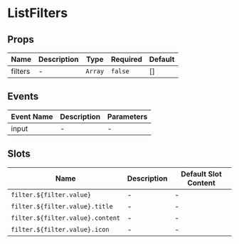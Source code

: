 # ListFilters

## Props

<!-- @vuese:ListFilters:props:start -->

|Name|Description|Type|Required|Default|
|---|---|---|---|---|
|filters|-|`Array`|`false`|[]|

<!-- @vuese:ListFilters:props:end -->


## Events

<!-- @vuese:ListFilters:events:start -->

|Event Name|Description|Parameters|
|---|---|---|
|input|-|-|

<!-- @vuese:ListFilters:events:end -->


## Slots

<!-- @vuese:ListFilters:slots:start -->

|Name|Description|Default Slot Content|
|---|---|---|
|`filter.${filter.value}`|-|-|
|`filter.${filter.value}.title`|-|-|
|`filter.${filter.value}.content`|-|-|
|`filter.${filter.value}.icon`|-|-|

<!-- @vuese:ListFilters:slots:end -->


